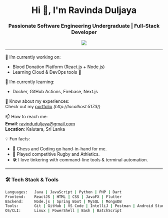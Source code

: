 <h1 align="center">Hi 👋, I'm Ravinda Duljaya</h1>
<h3 align="center">Passionate Software Engineering Undergraduate | Full-Stack Developer</h3>

<p align="center">
  <img src="https://readme-typing-svg.herokuapp.com/?lines=Software+Engineer+%7C+Full+Stack+Developer;React+%7C+Node+%7C+SpringBoot+%7C+Flutter;Always+learning+new+technologies!&center=true&width=500&height=45">
</p>

---

🔭 I’m currently working on:
- Blood Donation Platform (React.js + Node.js)
- Learning Cloud & DevOps tools 🚀

🌱 I’m currently learning:
- Docker, GitHub Actions, Firebase, Next.js

📄 Know about my experiences:  
Check out my [portfolio](#) *(http://localhost:5173/)*

📫 How to reach me:  
**Email**: ravinduduljaya@gmail.com  
**Location**: Kalutara, Sri Lanka  

💡 Fun facts:
- 🧠 Chess and Coding go hand-in-hand for me.
- 🏉 Played competitive Rugby and Athletics.
- 🛠️ I love tinkering with command-line tools & terminal automation.

---

### 🛠️ Tech Stack & Tools

```bash
Languages:   Java | JavaScript | Python | PHP | Dart  
Frontend:    ReactJS | HTML | CSS | JavaFX | Flutter  
Backend:     Node.js | Spring Boot | MySQL | MongoDB  
Tools:       Git | GitHub | VS Code | IntelliJ | Postman | Android Studio  
OS/CLI:      Linux | PowerShell | Bash | BatchScript
